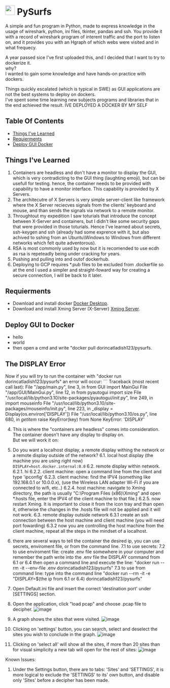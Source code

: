 
# <img src="https://i.ibb.co/ZSbWvNw/icon.png" width="30px" height="30px" /> PySurfs
A simple and fun program in Python, made to express knowledge in the usage of wireshark, python, ini files, tkinter, pandas and ssh.
You provide it with a record of wireshark program of interent traffic and the port to listen on, and it provides you with an Hgraph of which webs were visited and in what frequecy.

A year passed sice I've first uploaded this, and I decided that I want to try to dockerize it.
<br>why?<br>
I wanted to gain some knowledge and have hands-on practice with dockers.

Things quickly escalated (which is typical in SWE) as GUI applications are not the best systems to deploy on dockers.<br>
I've spent some time learning new subjects programs and libraries that in the end achieved the result.
IVE DEPLOYED A DOCKER BY MY SELF

## Table Of Contents
- [Things I've Learned](#things-ive-learned)
- [Requierments](#requierments)
- [Deploy GUI Docker](#deploy-gui)

## Things I've Learned[](#things-ive-learned)
1. Containers are headless and don't have a monitor to display the GUI, which is very contradicting to the GUI thing (laughting emoji), but can be usefull for testing.
hence, the container needs to be provided with capability to have a monitor interface. This capability is provided by X Servers. 
2. The architecutre of X Servers is very simple server-client like framework where the X Server reciecves signals from the clients' keyboard and mouse, and than sends the signals via network to a remote monitor.
3. Throughtout my expedition I saw toturials that introduce the concept between X-Server and containers, but I didn't like some security gaps that were provided in those toturials. Hence I've learned about secrets, ssh-keygen and ssh (already had some exprence with it, but also achived to sshing from an Ubuntu\Windows to Windows from different networks which felt quite adventorous).
4. RSA is most commonly used by now but it is recomended to use ecdh as rsa is repeteadly being under cracking for years.
5. Pushing and pulling into and outof dockerhub.
6. Deploying to GCP requires *.pub files to be excluded from .dockerfile so at the end I used a simpler and straight-foward way for creating a secure connection, I will be back to it later.

## Requierments[](#requierments)
- Download and install docker [Docker Desktop](https://www.docker.com/products/docker-desktop).
- Download and install Xming Server (X-Server) [Xming Server](https://sourceforge.net/projects/xming).

## Deploy GUI to Docker[](#deploy-gui)
- hello
- world
- then open a cmd and write "docker pull dorincatladish123/pysurfs.

## The DISPLAY Error
Now if you will try to run the container with "docker run dorincatladish123/pysurfs" an error will occur:
    ```
    Traceback (most recent call last):
    File "/app/main.py", line 3, in <module>
        from GUI import MainGui
    File "/app/GUI/MainGui.py", line 12, in <module>
        from pyautogui import size
    File "/usr/local/lib/python3.10/site-packages/pyautogui/_init_.py", line 249, in <module>
        import mouseinfo
    File "/usr/local/lib/python3.10/site-packages/mouseinfo/_init_.py", line 223, in <module>
        _display = Display(os.environ['DISPLAY'])
    File "/usr/local/lib/python3.10/os.py", line 680, in _getitem_
        raise KeyError(key) from None
    KeyError: 'DISPLAY'
	
4. This is where the "containers are headless" comes into consideration. The container doesn't have any display to display on. <br>But we will work it on:

6. Do you want a localhost display, a remote display withing the network or a remote display outside of the network?
6.1. local host display (the machine you are using right now) <br> ```DISPLAY=host.docker.internal:0.0```
6.2. remote display within network.
6.2.1. hi
6.2.2. client machine: open a command line from the client and type 'ipconfig' 
6.2.3. client machine: find the IPV4 (something like 192.168.0.1 or 10.0.0.x), (use the Wireless LAN adapter Wi-Fi if you are connected to wifi, etc..)
6.2.4. host machine: navigate to Xming directory, the path is usually "C:\Program Files (x86)\Xming" and open *.hosts file, enter the IPV4 of the client machine to that file.)
6.2.5. now restart Xming. It is important to close it from the icon tray and than open it, otherwise the changes in the .hosts file will not be applied and it will not work. 
6.3. remote display outside network
6.3.1 create an ssh connection between the host machine and client machine (you will need port fowarding)
6.3.2 now you are controlling the host machine from the client machine, repeat all the steps in the mindset of a localhost.

8. there are several ways to tell the container the desired ip, you can use secrets, enviroment file, or from the command line.
7.1 to use secrets:
7.2 to use enviroment file: create .env file somewhere in your computer and remember the path
write into the .env file the DISPLAY command from 6.1 or 6.4
then open a command line and execute the line:
"docker run --rm -it --env-file .env dorincatladish123/pysurfs"
7.3 to use from command line:
type into the command line "docker run --rm -it -e "DISPLAY=$(the ip from 6.1 or 6.4) dorincatladish123/pysurfs"

1. Open Default.ini file and insert the correct 'destination port' under [SETTINGS] section. 
2. Open the application, click "load pcap" and choose .pcap file to decipher.
![image](https://user-images.githubusercontent.com/90141260/200125704-7fa1fd28-9274-455e-a866-58873dbf6df0.png)
3. A graph shows the sites that were visited.
![image](https://user-images.githubusercontent.com/90141260/200125726-7c031952-aa24-4d6a-9e40-730ce0680170.png)
4. Clicking on 'settings' button, you can search, select and deselect the sites you wish to conclude in the graph.
![image](https://user-images.githubusercontent.com/90141260/200125768-f4a7ee18-60a1-4de6-ada1-3c3784b460f1.png)
5. Clicking on 'select all' will show all the sites, if more than 20 sites than for visual simplicity a new tab will open for the rest of sites:
![image](https://user-images.githubusercontent.com/90141260/200126462-8d9d6829-d4e1-4276-a843-0fa647ea0423.png)

Known Issues:
1. Under the Settings button, there are to tabs: 'Sites' and 'SETTINGS', it is more logical to exclude the 'SETTINGS' to its' own button, and disable only 'Sites' before a decipher has been made.
